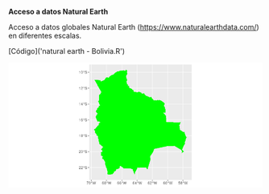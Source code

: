 **Acceso a datos Natural Earth** 

Acceso a datos globales Natural Earth (https://www.naturalearthdata.com/) en diferentes escalas.

[Código]('natural earth - Bolivia.R')

![](salida/bol_ne_10m.png)

